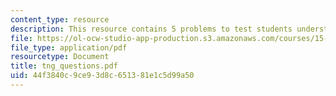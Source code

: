 ```yaml
---
content_type: resource
description: This resource contains 5 problems to test students understanding.
file: https://ol-ocw-studio-app-production.s3.amazonaws.com/courses/15-763j-manufacturing-system-and-supply-chain-design-spring-2005/44f3840c9ce93d8c651381e1c5d99a50_tng_questions.pdf
file_type: application/pdf
resourcetype: Document
title: tng_questions.pdf
uid: 44f3840c-9ce9-3d8c-6513-81e1c5d99a50
---
```

